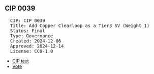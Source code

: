 ## CIP 0039

<pre>
  CIP: CIP 0039
  Title: Add Copper Clearloop as a Tier3 SV (Weight 1)
  Status: Final
  Type: Governance
  Created: 2024-12-06
  Approved: 2024-12-14
  License: CC0-1.0
</pre>

* [CIP text](/cip-0039/cip-0032-0033-0034-0036-0038-0039-0040.pdf)
* [Vote](/cip-0039/votes_%20cip-0032-0033-0034-0036-0038-0039-0040-0042.pdf)

